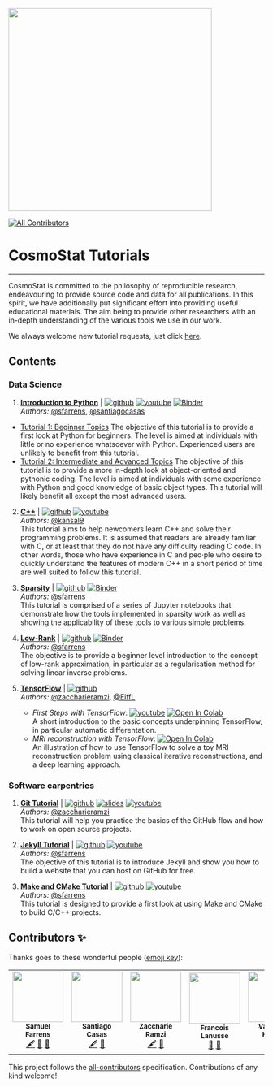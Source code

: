 <a href="http://www.cosmostat.org/" target_="blank"><img src="http://www.cosmostat.org/wp-content/uploads/2017/07/CosmoStat-Logo_WhiteBK.jpg" width="400"></a>
<!-- ALL-CONTRIBUTORS-BADGE:START - Do not remove or modify this section -->
[![All Contributors](https://img.shields.io/badge/all_contributors-5-orange.svg?style=flat-square)](#contributors-)
<!-- ALL-CONTRIBUTORS-BADGE:END -->

# CosmoStat Tutorials
---

CosmoStat is committed to the philosophy of reproducible research, endeavouring
to provide source code and data for all publications. In this spirit, we have
additionally put significant effort into providing useful educational
materials. The aim being to provide other researchers with an in-depth
understanding of the various tools we use in our work.

We always welcome new tutorial requests, just click [here](https://github.com/CosmoStat/Tutorials/issues/new?assignees=&labels=tutorial+request&template=tutorial-request.md&title=%5BTutorial%5D+Your+idea+for+a+tutorial).

## Contents

### Data Science

1. **[Introduction to Python](https://github.com/CosmoStat/Tutorials/tree/python)** | [![github](https://badgen.net/badge/icon/github?icon=github&label)](https://github.com/CosmoStat/Tutorials/tree/python) [![youtube](https://img.shields.io/badge/-youtube-red?logo=youtube&labelColor=grey)](https://www.youtube.com/watch?v=cbekcGxm70Q&list=PLquvp9RIoLGBFfsz8dqzPtLeaEngHYybM)  [![Binder](https://mybinder.org/badge_logo.svg)](https://mybinder.org/v2/gh/CosmoStat/Tutorials/tree/python)  
    *Authors:* [@sfarrens](https://github.com/sfarrens),  [@santiagocasas](https://github.com/santiagocasas)  
  * [Tutorial 1: Beginner Topics](https://github.com/CosmoStat/Tutorials/tree/python#tutorial-1-beginner-topics)
    The objective of this tutorial is to provide a first look at Python for beginners. The level is aimed at individuals with little or no experience whatsoever with Python. Experienced users are unlikely to benefit from this tutorial.
  * [Tutorial 2: Intermediate and Advanced Topics](https://github.com/CosmoStat/Tutorials/tree/python#tutorial-2-intermediate-and-advanced-topics)
    The objective of this tutorial is to provide a more in-depth look at object-oriented and pythonic coding. The level is aimed at individuals with some experience with Python and good knowledge of basic object types. This tutorial will likely benefit all except the most advanced users.

2. **[C++](https://github.com/CosmoStat/Tutorials/tree/CPlusPlus)** | [![github](https://badgen.net/badge/icon/github?icon=github&label)](https://github.com/CosmoStat/Tutorials/tree/CPlusPlus) [![youtube](https://img.shields.io/badge/-youtube-red?logo=youtube&labelColor=grey)](https://www.youtube.com/watch?v=47Ldg6i2B8Y&list=PLquvp9RIoLGD5yDykupoCueNp2EHEjuZB)  
  *Authors:* [@kansal9](https://github.com/kansal9)  
  This tutorial aims to help newcomers learn C++ and solve their programming problems. It is assumed that readers are already familiar with C, or at least that they do not have any difficulty reading C code. In other words, those who have experience in C and peo·ple who desire to quickly understand the features of modern C++ in a short period of time are well suited to follow this tutorial.

3. **[Sparsity](https://github.com/CosmoStat/Tutorials/tree/ada)** | [![github](https://badgen.net/badge/icon/github?icon=github&label)](https://github.com/CosmoStat/Tutorials/tree/ada) [![Binder](https://mybinder.org/badge_logo.svg)](https://mybinder.org/v2/gh/CosmoStat/Tutorials/ada)  
  *Authors:* [@sfarrens](https://github.com/sfarrens)  
  This tutorial is comprised of a series of Jupyter notebooks that demonstrate how the tools implemented in sparsity work as well as showing the applicability of these tools to various simple problems.

4. **[Low-Rank](https://github.com/CosmoStat/Tutorials/tree/low-rank)** | [![github](https://badgen.net/badge/icon/github?icon=github&label)](https://github.com/CosmoStat/Tutorials/tree/low-rank) [![Binder](https://mybinder.org/badge_logo.svg)](https://mybinder.org/v2/gh/CosmoStat/Tutorials/low-rank)  
  *Authors:* [@sfarrens](https://github.com/sfarrens)  
  The objective is to provide a beginner level introduction to the concept of low-rank approximation, in particular as a regularisation method for solving linear inverse problems.

5. **[TensorFlow](https://github.com/CosmoStat/Tutorials/tree/tensorflow-tutorial)** | [![github](https://badgen.net/badge/icon/github?icon=github&label)](https://github.com/CosmoStat/Tutorials/tree/tensorflow-tutorial)  
   *Authors:* [@zaccharieramzi](https://github.com/zaccharieramzi), [@EiffL](https://github.com/EiffL)  
   * *First Steps with TensorFlow*: [![youtube](https://img.shields.io/badge/-youtube-red?logo=youtube&labelColor=grey)](https://www.youtube.com/watch?v=kawHQpxytLo) [![Open In Colab](https://colab.research.google.com/assets/colab-badge.svg)](https://colab.research.google.com/github/CosmoStat/Tutorials/blob/tensorflow-tutorial/TensorFlowFirstSteps.ipynb)  
   A short introduction to the basic concepts underpinning TensorFlow, in particular automatic differentation.
   * *MRI reconstruction with TensorFlow*: [![Open In Colab](https://colab.research.google.com/assets/colab-badge.svg)](https://colab.research.google.com/github/CosmoStat/Tutorials/blob/tensorflow-tutorial/MRIReconstructionWithTensorflow.ipynb)  
   An illustration of how to use TensorFlow to solve a toy MRI reconstruction problem using classical iterative reconstructions, and a deep learning approach.

### Software carpentries

1. **[Git Tutorial](https://github.com/zaccharieramzi/git-tuto)** |  [![github](https://badgen.net/badge/icon/github?icon=github&label)](https://github.com/zaccharieramzi/git-tuto)  [![slides](https://img.shields.io/badge/slides-google-yellow)](https://docs.google.com/presentation/d/1vfsG__2-T7xJYGKFs9HfPKmaoMN1Je0V0h7gLyiY1AU/edit?usp=sharing) [![youtube](https://img.shields.io/badge/-youtube-red?logo=youtube&labelColor=grey)](https://www.youtube.com/watch?v=S1A2qSA0TWo)  
  *Authors:* [@zaccharieramzi](https://github.com/zaccharieramzi)    
 This tutorial will help you practice the basics of the GitHub flow and how to work on open source projects.

2. **[Jekyll Tutorial](https://github.com/sfarrens/jekyll_tutorial)** | [![github](https://badgen.net/badge/icon/github?icon=github&label)](https://github.com/sfarrens/jekyll_tutorial)  [![youtube](https://img.shields.io/badge/-youtube-red?logo=youtube&labelColor=grey)](https://www.youtube.com/watch?v=qRxbbSaVW7M)  
  *Authors:* [@sfarrens](https://github.com/sfarrens)  
  The objective of this tutorial is to introduce Jekyll and show you how to build a website that you can host on GitHub for free.

3. **[Make and CMake Tutorial](https://github.com/sfarrens/make-tutorial)** | [![github](https://badgen.net/badge/icon/github?icon=github&label)](https://github.com/sfarrens/make-tutorial)  [![youtube](https://img.shields.io/badge/-youtube-red?logo=youtube&labelColor=grey)](https://www.youtube.com/watch?v=K27-uncFZgM)  
  *Authors:* [@sfarrens](https://github.com/sfarrens)  
  This tutorial is designed to provide a first look at using Make and CMake to build C/C++ projects.

## Contributors ✨

Thanks goes to these wonderful people ([emoji key](https://allcontributors.org/docs/en/emoji-key)):

<!-- ALL-CONTRIBUTORS-LIST:START - Do not remove or modify this section -->
<!-- prettier-ignore-start -->
<!-- markdownlint-disable -->
<table>
  <tr>
    <td align="center"><a href="http://sfarrens.github.io"><img src="https://avatars1.githubusercontent.com/u/6851839?v=4" width="100px;" alt=""/><br /><sub><b>Samuel Farrens</b></sub></a><br /><a href="#content-sfarrens" title="Content">🖋</a> <a href="#ideas-sfarrens" title="Ideas, Planning, & Feedback">🤔</a> <a href="#maintenance-sfarrens" title="Maintenance">🚧</a></td>
    <td align="center"><a href="http://www.cosmostat.org/people/santiago-casas"><img src="https://avatars0.githubusercontent.com/u/6987716?v=4" width="100px;" alt=""/><br /><sub><b>Santiago Casas</b></sub></a><br /><a href="#content-santiagocasas" title="Content">🖋</a> <a href="#ideas-santiagocasas" title="Ideas, Planning, & Feedback">🤔</a></td>
    <td align="center"><a href="http://www.cosmostat.org/people/zaccharie-ramzi"><img src="https://avatars1.githubusercontent.com/u/6387497?v=4" width="100px;" alt=""/><br /><sub><b>Zaccharie Ramzi</b></sub></a><br /><a href="#content-zaccharieramzi" title="Content">🖋</a> <a href="#ideas-zaccharieramzi" title="Ideas, Planning, & Feedback">🤔</a></td>
    <td align="center"><a href="http://flanusse.net"><img src="https://avatars0.githubusercontent.com/u/861591?v=4" width="100px;" alt=""/><br /><sub><b>Francois Lanusse</b></sub></a><br /><a href="#ideas-EiffL" title="Ideas, Planning, & Feedback">🤔</a> <a href="#maintenance-EiffL" title="Maintenance">🚧</a></td>
    <td align="center"><a href="https://github.com/kansal9"><img src="https://avatars2.githubusercontent.com/u/35466803?v=4" width="100px;" alt=""/><br /><sub><b>Vanshika Kansal</b></sub></a><br /><a href="#content-kansal9" title="Content">🖋</a></td>
  </tr>
</table>

<!-- markdownlint-enable -->
<!-- prettier-ignore-end -->
<!-- ALL-CONTRIBUTORS-LIST:END -->

This project follows the [all-contributors](https://github.com/all-contributors/all-contributors) specification. Contributions of any kind welcome!
